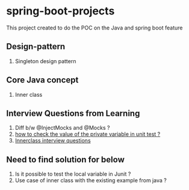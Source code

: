 # spring-boot-projects

This project created to do the POC on the Java and spring boot feature

## Design-pattern
1. Singleton design pattern

## Core Java concept
1. Inner class






## Interview Questions from Learning
1. Diff b/w @InjectMocks and @Mocks ?
2. [how to check the value of the private variable in unit test ?](/src/test/java/com/poc/demo/controller/DesignPatternControllerTest.java)
3. [Innerclass interview questions](https://javaconceptoftheday.com/java-interview-questions-on-nested-classes/)


## Need to find solution for below
1. Is it possible to test the local variable in Junit ?
2. Use case of inner class with the existing example from java ?
